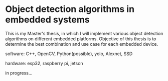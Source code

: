 # Object detection algorithms in embedded systems
This is my Master's thesis, in which I will implement various object detection algorithms on different embedded platforms. Objective of this thesis is to determine the best combination and use case for each embedded device.  

software: C++, OpenCV, Python(possible), yolo, Alexnet, SSD

hardware: esp32, raspberry pi, jetson 

in progress...
